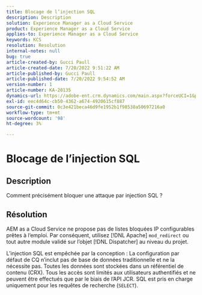 ```yaml
---
title: Blocage de l’injection SQL
description: Description
solution: Experience Manager as a Cloud Service
product: Experience Manager as a Cloud Service
applies-to: Experience Manager as a Cloud Service
keywords: KCS
resolution: Resolution
internal-notes: null
bug: true
article-created-by: Gucci Paull
article-created-date: 7/20/2022 9:51:22 AM
article-published-by: Gucci Paull
article-published-date: 7/20/2022 9:54:52 AM
version-number: 1
article-number: KA-20135
dynamics-url: https://adobe-ent.crm.dynamics.com/main.aspx?forceUCI=1&pagetype=entityrecord&etn=knowledgearticle&id=2da8317b-1108-ed11-82e4-00224809a4ae
exl-id: eec4d64c-cb50-4362-a674-4920615cf887
source-git-commit: 0c3e421beca46d9fe1952b1f98538a50697216a0
workflow-type: tm+mt
source-wordcount: '98'
ht-degree: 3%

---
```


# Blocage de l’injection SQL

## Description


Comment précisément bloquer une attaque par injection SQL ?


## Résolution


AEM as a Cloud Service ne propose pas de listes bloquées IP configurables prêtes à l’emploi. Par conséquent, utilisez [!DNL Apache] `mod_redirect` ou tout autre module validé sur l’objet [!DNL Dispatcher] au niveau du projet.

L’injection SQL est empêchée par la conception : La configuration par défaut de CQ n’inclut pas de base de données traditionnelle et ne la nécessite pas. Toutes les données sont stockées dans un référentiel de contenu (CRX). Tous les accès sont limités aux utilisateurs authentifiés et ne peuvent être effectués que par le biais de l’API JCR. SQL est pris en charge uniquement pour les requêtes de recherche (`SELECT`).
